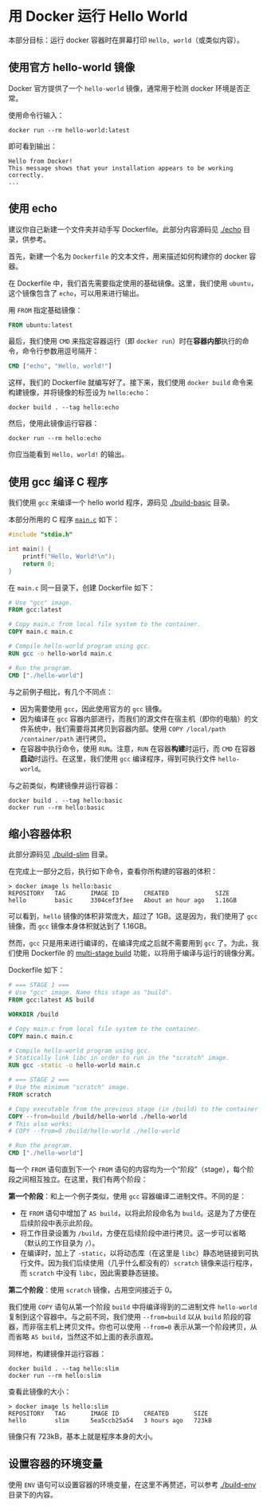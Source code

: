 # 用 Docker 运行 Hello World

本部分目标：运行 docker 容器时在屏幕打印 `Hello, world`（或类似内容）。

## 使用官方 hello-world 镜像

Docker 官方提供了一个 `hello-world` 镜像，通常用于检测 docker 环境是否正常。

使用命令行输入：

```
docker run --rm hello-world:latest
```

即可看到输出：

```
Hello from Docker!
This message shows that your installation appears to be working correctly.
...
```

## 使用 echo

建议你自己新建一个文件夹并动手写 Dockerfile。此部分内容源码见 [./echo](./echo) 目录，供参考。

首先，新建一个名为 `Dockerfile` 的文本文件，用来描述如何构建你的 docker 容器。

在 Dockerfile 中，我们首先需要指定使用的基础镜像。这里，我们使用 `ubuntu`，这个镜像包含了 `echo`，可以用来进行输出。

用 `FROM` 指定基础镜像：

```dockerfile
FROM ubuntu:latest
```

最后，我们使用 `CMD` 来指定容器运行（即 `docker run`）时在**容器内部**执行的命令，命令行参数用逗号隔开：

```dockerfile
CMD ["echo", "Hello, world!"]
```

这样，我们的 Dockerfile 就编写好了。接下来，我们使用 `docker build` 命令来构建镜像，并将镜像的标签设为 `hello:echo`：

```
docker build . --tag hello:echo
```

然后，使用此镜像运行容器：

```
docker run --rm hello:echo
```

你应当能看到 `Hello, world!` 的输出。

## 使用 gcc 编译 C 程序

我们使用 `gcc` 来编译一个 hello world 程序，源码见 [./build-basic](./build-basic) 目录。

本部分所用的 C 程序 [`main.c`](build-basic/main.c) 如下：

```c
#include "stdio.h"

int main() {
    printf("Hello, World!\n");
    return 0;
}
```

在 `main.c` 同一目录下，创建 Dockerfile 如下：

```dockerfile
# Use "gcc" image.
FROM gcc:latest

# Copy main.c from local file system to the container.
COPY main.c main.c

# Compile hello-world program using gcc.
RUN gcc -o hello-world main.c

# Run the program.
CMD ["./hello-world"]
```

与之前例子相比，有几个不同点：

- 因为需要使用 `gcc`，因此使用官方的 `gcc` 镜像。
- 因为编译在 `gcc` 容器内部进行，而我们的源文件在宿主机（即你的电脑）的文件系统中，我们需要将其拷贝到容器内部。使用 `COPY /local/path /container/path` 进行拷贝。
- 在容器中执行命令，使用 `RUN`。注意，`RUN` 在容器**构建**时运行，而 `CMD` 在容器**启动**时运行。在这里，我们使用 `gcc` 编译程序，得到可执行文件 `hello-world`。

与之前类似，构建镜像并运行容器：

```
docker build . --tag hello:basic
docker run --rm hello:basic
```

## 缩小容器体积

此部分源码见 [./build-slim](./build-slim) 目录。

在完成上一部分之后，执行如下命令，查看你所构建的容器的体积：

```
> docker image ls hello:basic
REPOSITORY   TAG       IMAGE ID       CREATED             SIZE
hello        basic     3304cef3f3ee   About an hour ago   1.16GB
```

可以看到，`hello` 镜像的体积非常庞大，超过了 1GB。这是因为，我们使用了 `gcc` 镜像，而 `gcc` 镜像本身体积就达到了 1.16GB。

然而，`gcc` 只是用来进行编译的，在编译完成之后就不需要用到 `gcc` 了。为此，我们使用 Dockerfile 的 [multi-stage build](https://docs.docker.com/develop/develop-images/multistage-build/) 功能，以将用于编译与运行的镜像分离。

Dockerfile 如下：

```dockerfile
# === STAGE 1 ===
# Use "gcc" image. Name this stage as "build".
FROM gcc:latest AS build

WORKDIR /build

# Copy main.c from local file system to the container.
COPY main.c main.c

# Compile hello-world program using gcc.
# Statically link libc in order to run in the "scratch" image.
RUN gcc -static -o hello-world main.c

# === STAGE 2 ===
# Use the minimum "scratch" image.
FROM scratch

# Copy executable from the previous stage (in /build) to the container (.).
COPY --from=build /build/hello-world ./hello-world
# This also works:
# COPY --from=0 /build/hello-world ./hello-world

# Run the program.
CMD ["./hello-world"]
```

每一个 `FROM` 语句直到下一个 `FROM` 语句的内容均为一个“阶段”（stage），每个阶段之间相互独立。在这里，我们有两个阶段：

**第一个阶段**：和上一个例子类似，使用 `gcc` 容器编译二进制文件。不同的是：

- 在 `FROM` 语句中增加了 `AS build`，以将此阶段命名为 `build`。这是为了方便在后续阶段中表示此阶段。
- 将工作目录设置为 `/build`，方便在后续阶段中进行拷贝。这一步可以省略（默认的工作目录为 `/`）。
- 在编译时，加上了 `-static`，以将动态库（在这里是 `libc`）静态地链接到可执行文件。因为我们后续使用（几乎什么都没有的）`scratch` 镜像来运行程序，而 `scratch` 中没有 `libc`，因此需要静态链接。

**第二个阶段**：使用 `scratch` 镜像，占用空间接近于 0。

我们使用 `COPY` 语句从第一个阶段 `build` 中将编译得到的二进制文件 `hello-world` 复制到这个容器中。与之前不同，我们使用 `--from=build` 以从 `build` 阶段的容器，而非宿主机上拷贝文件。你也可以使用 `--from=0` 表示从第一个阶段拷贝，从而省略 `AS build`，当然这不如上面的表示直观。

同样地，构建镜像并运行容器：

```
docker build . --tag hello:slim
docker run --rm hello:slim
```

查看此镜像的大小：

```
> docker image ls hello:slim
REPOSITORY   TAG       IMAGE ID       CREATED       SIZE
hello        slim      5ea5ccb25a54   3 hours ago   723kB
```

镜像只有 723kB，基本上就是程序本身的大小。

## 设置容器的环境变量

使用 `ENV` 语句可以设置容器的环境变量，在这里不再赘述，可以参考 [./build-env](./build-env) 目录下的内容。
